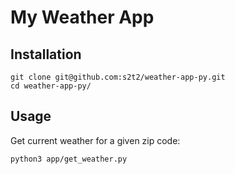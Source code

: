 # My Weather App

## Installation

```shell
git clone git@github.com:s2t2/weather-app-py.git
cd weather-app-py/
```

## Usage

Get current weather for a given zip code:

```shell
python3 app/get_weather.py
```
